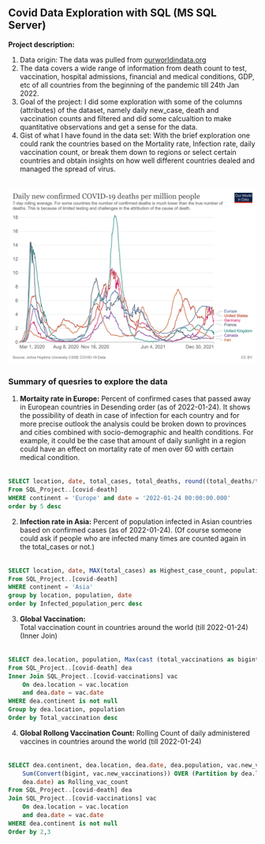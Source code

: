## Covid Data Exploration with SQL (MS SQL Server)

**Project description:** 

1. Data origin: The data was pulled from [ourworldindata.org](https://ourworldindata.org/covid-deaths)
2. The data covers a wide range of information from death count to test, vaccination, hospital admissions, financial and medical conditions, GDP, etc of all countries from the beginning of the pandemic till 24th Jan 2022.
3. Goal of the project: I did some exploration with some of the columns (attributes) of the dataset, namely daily new_case, death and vaccination counts and filtered and did some calcualtion to make quantitative observations and get a sense for the data.
4. Gist of what I have found in the data set: 
With the brief exploration one could rank the countries based on the Mortality rate, Infection rate, daily vaccination count, or break them down to regions or select certain countries and obtain insights on how well different countries dealed and managed the spread of virus.

<br>
<img src="images/coronavirus-data-explorer.png?raw=true"/>
<br>

### Summary of quesries to explore the data

1. **Mortaity rate in Europe:** 
Percent of confirmed cases that passed away in European countries in Desending order (as of 2022-01-24).
It shows the possibility of death in case of infection for each country and for more precise outlook the analysis could be broken down to provinces and cities combined with socio-demographic and health conditions. 
For example, it could be the case that amount of daily sunlight in a region could have an effect on mortality rate of men over 60 with certain medical condition.  

```sql

SELECT location, date, total_cases, total_deaths, round((total_deaths/total_cases)*100, 2) AS death_percent
From SQL_Project..[covid-death]
WHERE continent = 'Europe' and date = '2022-01-24 00:00:00.000'
order by 5 desc

```

2. **Infection rate in Asia:**
Percent of population infected in Asian countries based on confirmed cases (as of 2022-01-24). 
(Of course someone could ask if people who are infected many times are counted again in the total_cases or not.)

```sql

SELECT location, date, MAX(total_cases) as Highest_case_count, population, MAX((total_cases/population)*100) AS Infected_population_perc
From SQL_Project..[covid-death]
WHERE continent = 'Asia'
group by location, population, date
order by Infected_population_perc desc

```

3. **Global Vaccination:**  
Total vaccination count in countries around the world (till 2022-01-24) 
(Inner Join)

```sql

SELECT dea.location, population, Max(cast (total_vaccinations as bigint)) as Total_vaccination
From SQL_Project..[covid-death] dea
Inner Join SQL_Project..[covid-vaccinations] vac
	On dea.location = vac.location 
	and dea.date = vac.date
WHERE dea.continent is not null
Group by dea.location, population
Order by Total_vaccination desc

```

4. **Global Rollong Vaccination Count:**
Rolling Count of daily administered vaccines in countries around the world (till 2022-01-24) 

```sql

SELECT dea.continent, dea.location, dea.date, dea.population, vac.new_vaccinations,
	Sum(Convert(bigint, vac.new_vaccinations)) OVER (Partition by dea.location Order by dea.location,
	dea.date) as Rolling_vac_count
From SQL_Project..[covid-death] dea
Join SQL_Project..[covid-vaccinations] vac
	On dea.location = vac.location 
	and dea.date = vac.date
WHERE dea.continent is not null
Order by 2,3

```

